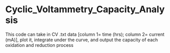 # Cyclic_Voltammetry_Capacity_Analysis
This code can take in CV .txt data [column 1= time (hrs); column 2= current (mA)], plot it, integrate under the curve, and output the capacity of each oxidation and reduction process
